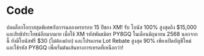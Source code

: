 # Code
ปลดล็อกโอกาสสุดพิเศษกับการฉลองครบรอบ 15 ปีของ XM! รับ โบนัส 100% สูงสุดถึง $15,000 และสิทธิประโยชน์อีกมากมาย เมื่อใช้ XM รหัสพันธมิตร PY8GQ ในเดือนมิถุนายน 2568 นอกจากนี้ ยังมีโบนัสฟรี $30 (ไม่ต้องฝาก) และโปรแกรม Lot Rebate สูงสุด 90% เพียงเปิดบัญชีใหม่และใช้รหัส PY8GQ เพื่อเริ่มต้นเส้นทางการเทรดที่เหนือกว่า!
